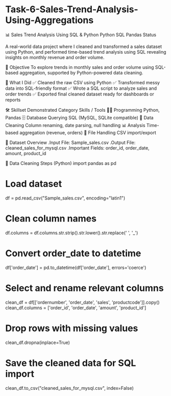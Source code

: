 # Task-6-Sales-Trend-Analysis-Using-Aggregations
📊 Sales Trend Analysis Using SQL & Python
Python SQL Pandas Status

A real-world data project where I cleaned and transformed a sales dataset using Python, and performed time-based trend analysis using SQL revealing insights on monthly revenue and order volume.

🧠 Objective
To explore trends in monthly sales and order volume using SQL-based aggregation, supported by Python-powered data cleaning.

🚀 What I Did
✅ Cleaned the raw CSV using Python
✅ Transformed messy data into SQL-friendly format
✅ Wrote a SQL script to analyze sales and order trends
✅ Exported final cleaned dataset ready for dashboards or reports

🛠️ Skillset Demonstrated
Category	Skills / Tools
👨‍💻 Programming	Python, Pandas
🗄️ Database Querying	SQL (MySQL, SQLite compatible)
🧹 Data Cleaning	Column renaming, date parsing, null handling
📊 Analysis	Time-based aggregation (revenue, orders)
📁 File Handling	CSV import/export

📝 Dataset Overview
.Input File: Sample_sales.csv
.Output File: cleaned_sales_for_mysql.csv
.Important Fields: order_id, order_date, amount, product_id

🧹 Data Cleaning Steps (Python)
import pandas as pd

# Load dataset
df = pd.read_csv("Sample_sales.csv", encoding="latin1")

# Clean column names
df.columns = df.columns.str.strip().str.lower().str.replace(' ', '_')

# Convert order_date to datetime
df['order_date'] = pd.to_datetime(df['order_date'], errors='coerce')

# Select and rename relevant columns
clean_df = df[['ordernumber', 'order_date', 'sales', 'productcode']].copy()
clean_df.columns = ['order_id', 'order_date', 'amount', 'product_id']

# Drop rows with missing values
clean_df.dropna(inplace=True)

# Save the cleaned data for SQL import
clean_df.to_csv("cleaned_sales_for_mysql.csv", index=False)

